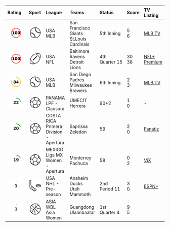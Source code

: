 | Rating                                                                                                                                   | Sport                                                                                                                     | League                                    | Teams                                      | Status         | Score    | TV Listing                                                                                                             |
|:-----------------------------------------------------------------------------------------------------------------------------------------|:--------------------------------------------------------------------------------------------------------------------------|:------------------------------------------|:-------------------------------------------|:---------------|:---------|:-----------------------------------------------------------------------------------------------------------------------|
| <img src="https://raw.githubusercontent.com/BlakeDuncan25/Donut-SVG-Ratings/bac4e4a278175106499642192132b1786a9aec38/100.svg" alt="100"> | <img src="https://raw.githubusercontent.com/BlakeDuncan25/Donut-SVG-Ratings/master/baseball.png" alt="Baseball">          | USA<br>MLB                                | San Francisco Giants<br>St.Louis Cardinals | 5th Inning     | 5<br>6   | <a href="https://www.mlb.com/live-stream-games">MLB.TV</a>                                                             |
| <img src="https://raw.githubusercontent.com/BlakeDuncan25/Donut-SVG-Ratings/bac4e4a278175106499642192132b1786a9aec38/100.svg" alt="100"> | <img src="https://raw.githubusercontent.com/BlakeDuncan25/Donut-SVG-Ratings/master/football.png" alt="American Football"> | USA<br>NFL                                | Baltimore Ravens<br>Detroit Lions          | 4th Quarter 15 | 30<br>38 | <a href="https://www.nfl.com/plus/replays/">NFL+ Premium</a>                                                           |
| <img src="https://raw.githubusercontent.com/BlakeDuncan25/Donut-SVG-Ratings/bac4e4a278175106499642192132b1786a9aec38/84.svg" alt="84">   | <img src="https://raw.githubusercontent.com/BlakeDuncan25/Donut-SVG-Ratings/master/baseball.png" alt="Baseball">          | USA<br>MLB                                | San Diego Padres<br>Milwaukee Brewers      | 6th Inning     | 2<br>3   | <a href="https://www.mlb.com/live-stream-games">MLB.TV</a>                                                             |
| <img src="https://raw.githubusercontent.com/BlakeDuncan25/Donut-SVG-Ratings/bac4e4a278175106499642192132b1786a9aec38/22.svg" alt="22">   | <img src="https://raw.githubusercontent.com/BlakeDuncan25/Donut-SVG-Ratings/master/soccer.png" alt="Soccer">              | PANAMA<br>LPF - Clausura                  | UMECIT<br>Herrera                          | 90+2           | 1<br>0   | -                                                                                                                      |
| <img src="https://raw.githubusercontent.com/BlakeDuncan25/Donut-SVG-Ratings/bac4e4a278175106499642192132b1786a9aec38/20.svg" alt="20">   | <img src="https://raw.githubusercontent.com/BlakeDuncan25/Donut-SVG-Ratings/master/soccer.png" alt="Soccer">              | COSTA RICA<br>Primera Division - Apertura | Saprissa<br>Zeledon                        | 59             | 2<br>0   | <a href="https://watch.fanatiz.com/channels">Fanatiz</a>                                                               |
| <img src="https://raw.githubusercontent.com/BlakeDuncan25/Donut-SVG-Ratings/bac4e4a278175106499642192132b1786a9aec38/19.svg" alt="19">   | <img src="https://raw.githubusercontent.com/BlakeDuncan25/Donut-SVG-Ratings/master/soccer.png" alt="Soccer">              | MEXICO<br>Liga MX Women - Apertura        | Monterrey<br>Pachuca                       | 58             | 0<br>2   | <a href="https://vix.com/es-es/deportes">ViX</a>                                                                       |
| <img src="https://raw.githubusercontent.com/BlakeDuncan25/Donut-SVG-Ratings/bac4e4a278175106499642192132b1786a9aec38/1.svg" alt="1">     | <img src="https://raw.githubusercontent.com/BlakeDuncan25/Donut-SVG-Ratings/master/hockey.png" alt="Ice Hockey">          | USA<br>NHL - Pre-season                   | Anaheim Ducks<br>Utah Mammoth              | 2nd Period 11  | 3<br>0   | <a href="https://www.espn.com/espnplus/schedule/_/type/live/categoryId/2512ac76-a335-39cb-af51-b9afffc6571d">ESPN+</a> |
| <img src="https://raw.githubusercontent.com/BlakeDuncan25/Donut-SVG-Ratings/bac4e4a278175106499642192132b1786a9aec38/1.svg" alt="1">     | <img src="https://raw.githubusercontent.com/BlakeDuncan25/Donut-SVG-Ratings/master/basketball.png" alt="Basketball">      | ASIA<br>WBL Asia Women                    | Guangdong<br>Ulaanbaatar                   | 1st Quarter 4  | 9<br>5   | <a href="#N/A"></a>                                                                                                    |